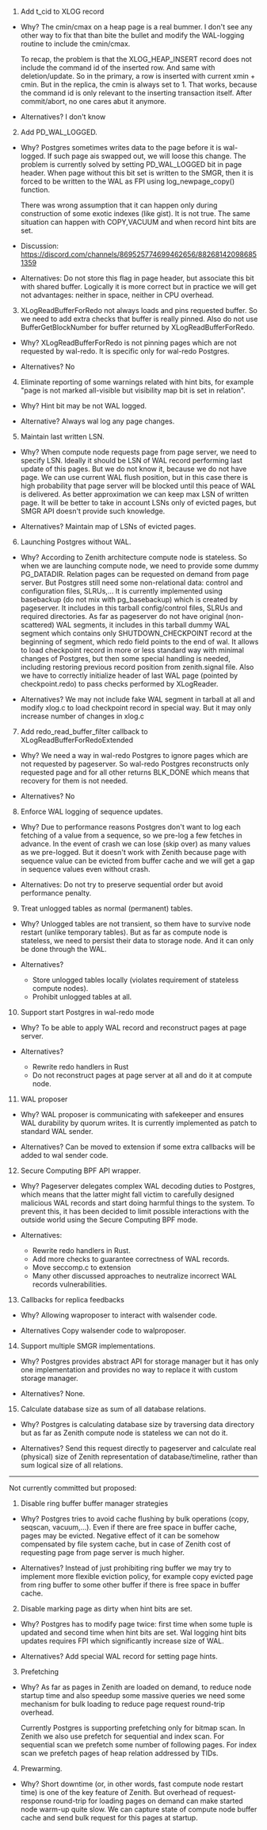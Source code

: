1. Add t_cid to XLOG record
- Why?
  The cmin/cmax on a heap page is a real bummer. I don't see any other way to fix that than bite the bullet and modify the WAL-logging routine to include the cmin/cmax.

  To recap, the problem is that the XLOG_HEAP_INSERT record does not include the command id of the inserted row. And same with deletion/update. So in the primary, a row is inserted with current xmin + cmin. But in the replica, the cmin is always set to 1. That works, because the command id is only relevant to the inserting transaction itself. After commit/abort, no one cares abut it anymore.

- Alternatives?
  I don't know

2. Add PD_WAL_LOGGED.
- Why?
  Postgres sometimes writes data to the page before it is wal-logged. If such page ais swapped out, we  will loose this change. The problem is currently solved by setting PD_WAL_LOGGED bit in page header. When page without this bit set is written to the SMGR, then it is forced to be written to the WAL as FPI using log_newpage_copy() function.

  There was wrong assumption that it can happen only during construction of some exotic indexes (like gist). It is not true. The same situation can happen with COPY,VACUUM and when record hint bits are set.

- Discussion:
  https://discord.com/channels/869525774699462656/882681420986851359

- Alternatives:
  Do not store this flag in page header, but associate this bit with shared buffer. Logically it is more correct but in practice we will get not advantages: neither in space, neither in CPU overhead.


3. XLogReadBufferForRedo not always loads and pins requested buffer. So we need to add extra checks that buffer is really pinned. Also do not use BufferGetBlockNumber for buffer returned by XLogReadBufferForRedo.
- Why?
  XLogReadBufferForRedo is not pinning pages which are not requested by wal-redo. It is specific only for wal-redo Postgres.

- Alternatives?
  No


4. Eliminate reporting of some warnings related with hint bits, for example
"page is not marked all-visible but visibility map bit is set in relation".
- Why?
  Hint bit may be not WAL logged.

- Alternative?
  Always wal log any page changes.


5. Maintain last written LSN.
- Why?
  When compute node requests page from page server, we need to specify LSN. Ideally it should be LSN
  of WAL record performing last update of this pages. But we do not know it, because we do not have page.
  We can use current WAL flush position, but in this case there is high probability that page server
  will be blocked until this peace of WAL is delivered.
  As better approximation we can keep max LSN of written page. It will be better to take in account LSNs only of evicted pages,
  but SMGR API doesn't provide such knowledge.

- Alternatives?
  Maintain map of LSNs of evicted pages.


6. Launching Postgres without WAL.
- Why?
  According to Zenith architecture compute node is stateless. So when we are launching
  compute node, we need to provide some dummy PG_DATADIR. Relation pages
  can be requested on demand from page server. But Postgres still need some non-relational data:
  control and configuration files, SLRUs,...
  It is currently implemented  using basebackup (do not mix with pg_basebackup) which is created
  by pageserver. It includes in this tarball config/control files, SLRUs and required directories.
  As far as pageserver do not have original (non-scattered) WAL segments, it includes in
  this tarball dummy WAL segment which contains only SHUTDOWN_CHECKPOINT record at the beginning of segment,
  which redo field points to the end of wal. It allows to load checkpoint record in more or less
  standard way with minimal changes of Postgres, but then some special handling is needed,
  including restoring previous record position from zenith.signal file.
  Also we have to correctly initialize header of last WAL page (pointed by checkpoint.redo)
  to pass checks performed by XLogReader.

- Alternatives?
  We may not include fake WAL segment in tarball at all and modify xlog.c to load checkpoint record
  in special way. But it may only increase number of changes in xlog.c

7. Add redo_read_buffer_filter callback to XLogReadBufferForRedoExtended
- Why?
  We need a way in wal-redo Postgres to ignore pages which are not requested by pageserver.
  So wal-redo Postgres reconstructs only requested page and for all other returns BLK_DONE
  which means that recovery for them is not needed.

- Alternatives?
  No

8. Enforce WAL logging of sequence updates.
- Why?
  Due to performance reasons Postgres don't want to log each fetching of a value from a sequence,
  so we pre-log a few fetches in advance. In the event of crash we can lose
  (skip over) as many values as we pre-logged.
  But it doesn't work with Zenith because page with sequence value can be evicted from buffer cache
  and we will get a gap in sequence values even without crash.

- Alternatives:
  Do not try to preserve sequential order but avoid performance penalty.


9. Treat unlogged tables as normal (permanent) tables.
- Why?
  Unlogged tables are not transient, so them have to survive node restart (unlike temporary tables).
  But as far as compute node is stateless, we need to persist their data to storage node.
  And it can only be done through the WAL.

- Alternatives?
  * Store unlogged tables locally (violates requirement of stateless compute nodes).
  * Prohibit unlogged tables at all.


10. Support start Postgres in wal-redo mode
- Why?
  To be able to apply WAL record and reconstruct pages at page server.

- Alternatives?
  * Rewrite redo handlers in Rust
  * Do not reconstruct pages at page server at all and do it at compute node.


11. WAL proposer
- Why?
  WAL proposer is communicating with safekeeper and ensures WAL durability by quorum writes.
  It is currently implemented as patch to standard WAL sender.

- Alternatives?
  Can be moved to extension if some extra callbacks will be added to wal sender code.


12. Secure Computing BPF API wrapper.
- Why?
  Pageserver delegates complex WAL decoding duties to Postgres,
  which means that the latter might fall victim to carefully designed
  malicious WAL records and start doing harmful things to the system.
  To prevent this, it has been decided to limit possible interactions
  with the outside world using the Secure Computing BPF mode.

- Alternatives:
  * Rewrite redo handlers in Rust.
  * Add more checks to guarantee correctness of WAL records.
  * Move seccomp.c to extension
  * Many other discussed approaches to neutralize incorrect WAL records vulnerabilities.


13. Callbacks for replica feedbacks
- Why?
  Allowing waproposer to interact with walsender code.

- Alternatives
  Copy walsender code to walproposer.


14. Support multiple SMGR implementations.
- Why?
  Postgres provides abstract API for storage manager but it has only one implementation
  and provides no way to replace it with custom storage manager.

- Alternatives?
  None.


15. Calculate database size as sum of all database relations.
- Why?
  Postgres is calculating database size by traversing data directory
  but as far as Zenith compute node is stateless we can not do it.

- Alternatives?
  Send this request directly to pageserver and calculate real (physical) size
  of Zenith representation of database/timeline, rather than sum logical size of all relations.


-----------------------------------------------
Not currently committed but proposed:

1. Disable ring buffer buffer manager strategies
- Why?
  Postgres tries to avoid cache flushing by bulk operations (copy, seqscan, vacuum,...).
  Even if there are free space in buffer cache, pages may be evicted.
  Negative effect of it can be somehow compensated by file system cache, but in case of Zenith
  cost of requesting page from page server is much higher.

- Alternatives?
  Instead of just prohibiting ring buffer we may try to implement more flexible eviction policy,
  for example copy evicted page from ring buffer to some other buffer if there is free space
  in buffer cache.

2. Disable marking page as dirty when hint bits are set.
- Why?
  Postgres has to modify page twice: first time when some tuple is updated and second time when
  hint bits are set. Wal logging hint bits updates requires FPI which significantly increase size of WAL.

- Alternatives?
  Add special WAL record for setting page hints.

3. Prefetching
- Why?
  As far as pages in Zenith are loaded on demand, to reduce node startup time
  and also speedup some massive queries we need some mechanism for bulk loading to
  reduce page request round-trip overhead.

  Currently Postgres is supporting prefetching only for bitmap scan.
  In Zenith we also use prefetch for sequential and index scan. For sequential scan we prefetch
  some number of following pages. For index scan we prefetch pages of heap relation addressed by TIDs.

4. Prewarming.
- Why?
  Short downtime (or, in other words, fast compute node restart time) is one of the key feature of Zenith.
  But overhead of request-response round-trip for loading pages on demand can make started node warm-up quite slow.
  We can capture state of compute node buffer cache and send bulk request for this pages at startup.
